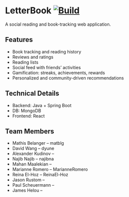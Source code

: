 # LetterBook [![Build](https://github.com/matblg/ECSE428-group-project/actions/workflows/gradle-publish.yml/badge.svg)](https://github.com/matblg/ECSE428-group-project/actions/workflows/gradle-publish.yml)

A social reading and book-tracking web application. 

## Features
- Book tracking and reading history
- Reviews and ratings
- Reading lists
- Social feed with friends’ activities
- Gamification: streaks, achievements, rewards
- Personalized and community-driven recommendations

## Technical Details
- Backend: Java + Spring Boot
- DB: MongoDB
- Frontend: React 

## Team Members
- Mathis Belanger – matblg 
- David Wang – dyune  
- Alexander Kudinov – <github id>  
- Najib Najib – najibna
- Mahan Maalekian – <github id>  
- Marianne Romero – MarianneRomero  
- Reina El-Hoz – ReinaEl-Hoz
- Jason Rustom – <github id>  
- Paul Scheuermann – <github id>  
- James Helou – <github id>  
